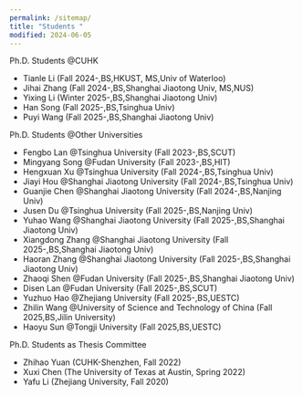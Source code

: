 ```yaml
---
permalink: /sitemap/
title: "Students "
modified: 2024-06-05
---
```


Ph.D. Students @CUHK
* Tianle Li (Fall 2024-,BS,HKUST, MS,Univ of Waterloo)
* Jihai Zhang (Fall 2024-,BS,Shanghai Jiaotong Univ, MS,NUS)
* Yixing Li (Winter 2025-,BS,Shanghai Jiaotong Univ)
* Han Song (Fall 2025-,BS,Tsinghua Univ)
* Puyi Wang (Fall 2025-,BS,Shanghai Jiaotong Univ)

Ph.D. Students @Other Universities
* Fengbo Lan @Tsinghua University (Fall 2023-,BS,SCUT)
* Mingyang Song @Fudan University (Fall 2023-,BS,HIT) 
* Hengxuan Xu @Tsinghua University (Fall 2024-,BS,Tsinghua Univ)
* Jiayi Hou @Shanghai Jiaotong University (Fall 2024-,BS,Tsinghua Univ)
* Guanjie Chen @Shanghai Jiaotong University (Fall 2024-,BS,Nanjing Univ)
* Jusen Du @Tsinghua University (Fall 2025-,BS,Nanjing Univ)
* Yuhao Wang @Shanghai Jiaotong University (Fall 2025-,BS,Shanghai Jiaotong Univ)
* Xiangdong Zhang @Shanghai Jiaotong University (Fall 2025-,BS,Shanghai Jiaotong Univ)
* Haoran Zhang @Shanghai Jiaotong University (Fall 2025-,BS,Shanghai Jiaotong Univ)
* Zhaoqi Shen @Fudan University (Fall 2025-,BS,Shanghai Jiaotong Univ)
* Disen Lan @Fudan University (Fall 2025-,BS,SCUT)
* Yuzhuo Hao @Zhejiang University (Fall 2025-,BS,UESTC)
* Zhilin Wang @University of Science and Technology of China (Fall 2025,BS,Jilin University)
* Haoyu Sun @Tongji University (Fall 2025,BS,UESTC)

Ph.D. Students as Thesis Committee
* Zhihao Yuan (CUHK-Shenzhen, Fall 2022)
* Xuxi Chen (The University of Texas at Austin, Spring 2022)
* Yafu Li (Zhejiang University, Fall 2020)
